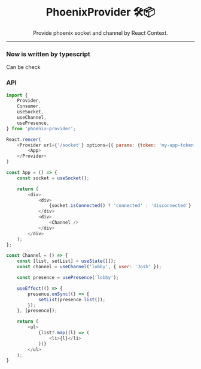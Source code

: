 <div align="center">
<h1>PhoenixProvider 🛠📦</h1>

<p>Provide phoenix socket and channel by React Context.</p>
</div>

---

### Now is written by typescript

Can be check

### API

```javascript
import {
    Provider,
    Consumer,
    useSocket,
    useChannel,
    usePresence,
} from 'phoenix-provider';

React.rencer(
    <Provider url={'/socket'} options={{ params: {token: 'my-app-token' }}}>
        <App>
    </Provider>
)

const App = () => {
    const socket = useSocket();

    return (
        <div>
            <div>
                {socket.isConnected() ? 'connected' : 'disconnected'}
            </div>
            <div>
                <Channel />
            </div>
        </div>
    );
};

const Channel = () => {
    const [list, setList] = useState([]);
    const channel = useChannel('lobby', { user: 'Josh' });

    const presence = usePresence('lobby');

    useEffect(() => {
        presence.onSync(() => {
            setList(presence.list());
        });
    }, [presence]);

    return (
        <ul>
            {list?.map((l) => (
                <li>{l}</li>
            ))}
        </ul>
    );
}

```
